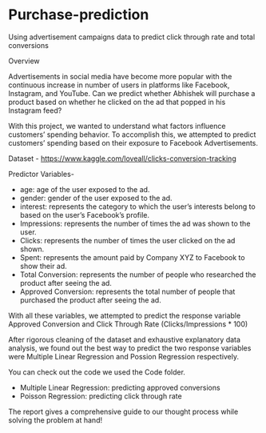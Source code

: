 # Purchase-prediction

Using advertisement campaigns data to predict click through rate and total conversions

Overview

Advertisements in social media have become more popular with the continuous increase in number of users in platforms like Facebook, Instagram, and YouTube. Can we predict whether Abhishek will purchase a product based on whether he clicked on the ad that popped in his Instagram feed?

With this project, we wanted to understand what factors influence customers’ spending behavior. To accomplish this, we attempted to predict customers’ spending based on their exposure to Facebook Advertisements.

Dataset - https://www.kaggle.com/loveall/clicks-conversion-tracking

Predictor Variables-
- age: age of the user exposed to the ad. 
- gender: gender of the user exposed to the ad.
- interest: represents the category to which the user’s interests belong to based on the user’s Facebook’s profile.
- Impressions: represents the number of times the ad was shown to the user. 
- Clicks: represents the number of times the user clicked on the ad shown. 
- Spent: represents the amount paid by Company XYZ to Facebook to show their ad.
- Total Conversion: represents the number of people who researched the product after seeing the ad. 
- Approved Conversion: represents the total number of people that purchased the product after seeing the ad.

With all these variables, we attempted to predict the response variable Approved Conversion and Click Through Rate (Clicks/Impressions * 100)

After rigorous cleaning of the dataset and exhaustive explanatory data analysis, we found out the best way to predict the two response variables were Multiple Linear Regression and Possion Regression respectively.

You can check out the code we used the Code folder.
- Multiple Linear Regression: predicting approved conversions
- Poisson Regression: predicting click through rate

The report gives a comprehensive guide to our thought process while solving the problem at hand!
